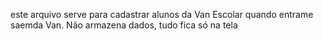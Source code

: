 este arquivo serve para cadastrar alunos da Van Escolar quando entrame saemda Van. Não armazena dados, tudo fica só na tela
